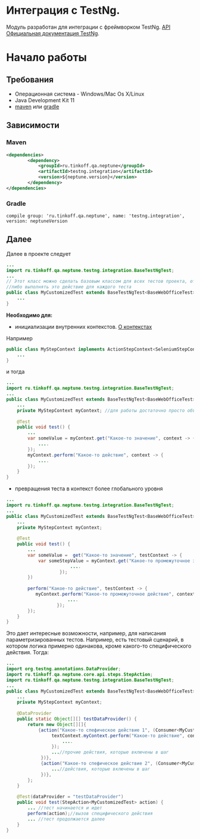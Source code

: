 # Интеграция с TestNg.

Модуль разработан для интеграции с фреймворком TestNg. [API](https://tinkoffcreditsystems.github.io/neptune/testng.integration/) 
[Официальная документация TestNg](https://testng.org/doc/index.html).

# Начало работы

## Требования
 
 - Операционная система - Windows/Mac Os X/Linux
 - Java Development Kit 11
 - [maven](https://maven.apache.org/) или [gradle](https://gradle.org/)
 
## Зависимости

### Maven

```xml
<dependencies>
        <dependency>
            <groupId>ru.tinkoff.qa.neptune</groupId>
            <artifactId>testng.integration</artifactId>
            <version>${neptune.version}</version>
        </dependency>
</dependencies>

``` 

### Gradle

`compile group: 'ru.tinkoff.qa.neptune', name: 'testng.integration', version: neptuneVersion`

## Далее

Далее в проекте следует 

```java
...
import ru.tinkoff.qa.neptune.testng.integration.BaseTestNgTest;
...
// Этот класс можно сделать базовым классом для всех тестов проекта, от которого можно наследоваться
//либо выполнять это действие для каждого теста
public class MyCustomizedTest extends BaseTestNgTest<BaseWebOfficeTest> {
    ...
}
```

**Необходимо для:** 

- инициализации внутренних контекстов. [О контекстах](/doc/rus/core/Context.md) 

Например

```java
public class MyStepContext implements ActionStepContext<SeleniumStepContext>, GetStepContext<SeleniumStepContext> {
    ...
}
```

и тогда

```java
...
import ru.tinkoff.qa.neptune.testng.integration.BaseTestNgTest;
...
public class MyCustomizedTest extends BaseTestNgTest<BaseWebOfficeTest> {
    ...
    private MyStepContext myContext; //для работы достаточно просто объявить поле
    
    @Test
    public void test() {
        ...
        var someValue = myContext.get("Какое-то значение", context -> {
            ....
        });
        myContext.perform("Какое-то действие", context -> {
            ....
        });
    }
}
```

- превращения теста в контекст более глобального уровня

```java
...
import ru.tinkoff.qa.neptune.testng.integration.BaseTestNgTest;
...
public class MyCustomizedTest extends BaseTestNgTest<BaseWebOfficeTest> {
    ...
    private MyStepContext myContext;
    
    @Test
    public void test() {
        ...
        var someValue =  get("Какое-то значение", testContext -> {
            var someStepValue = myContext.get("Какое-то промежуточное значение", context -> {
                        ....
                    });
        })
        
        perform("Какое-то действие", testContext -> {
           myContext.perform("Какое-то промежуточное действие", context -> {
                       ....
                   }); 
        });
    }
}
```

Это дает интересные возможности, например, для написания параметризированных тестов. Например, есть тестовый сценарий, в котором логика примерно одинакова, кроме какого-то специфического действия. Тогда:

```java
...
import org.testng.annotations.DataProvider;
import ru.tinkoff.qa.neptune.core.api.steps.StepAction;
import ru.tinkoff.qa.neptune.testng.integration.BaseTestNgTest;
...
public class MyCustomizedTest extends BaseTestNgTest<BaseWebOfficeTest> {
    ...
    private MyStepContext myContext;
    
    @DataProvider
    public static Object[][] testDataProvider() {
        return new Object[][]{
            {action("Какое-то спефическое действие 1", (Consumer<MyCustomizedTest>) textContext -> {
                 textContext.myContext.perform("Какое-то действие", context -> {
                     ....
                 });
                 ...//прочие действия, которые включены в шаг
             })},
             {action("Какое-то спефическое действие 2", (Consumer<MyCustomizedTest>) textContext -> {
                 ...//действия, которые включены в шаг
             })},                    
        };
    }
    
    @Test(dataProvider = "testDataProvider")
    public void test(StepAction<MyCustomizedTest> action) {
        ... //тест начинается и идет
        perform(action);//вызов специфического действия
        ... //тест продолжается далее
    }
}
```






